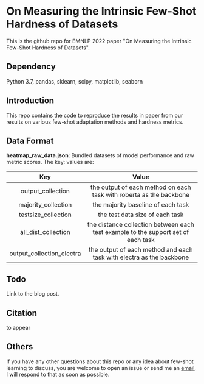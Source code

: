 # On Measuring the Intrinsic Few-Shot Hardness of Datasets
This is the github repo for EMNLP 2022 paper "On Measuring the Intrinsic Few-Shot Hardness of Datasets".

## Dependency

Python 3.7, pandas, sklearn, scipy, matplotlib, seaborn

## Introduction
This repo contains the code to reproduce the results in paper from our results on various few-shot adaptation methods and hardness metrics.

## Data Format

**heatmap_raw_data.json**: Bundled datasets of model performance and raw metric scores. The key: values are:

| Key | Value | 
| :---: | :---: | 
| output_collection | the output of each method on each task with roberta as the backbone |
| majority_collection | the majority baseline of each task |
| testsize_collection | the test data size of each task |
| all_dist_collection | the distance collection between each test example to the support set of each task |
| output_collection_electra | the output of each method and each task with electra as the backbone |

## Todo
Link to the blog post.

## Citation
to appear

## Others
If you have any other questions about this repo or any idea about few-shot learning to discuss, you are welcome to open an issue or send me an [email](mailto:xzhaoar@stanford.edu), I will respond to that as soon as possible.